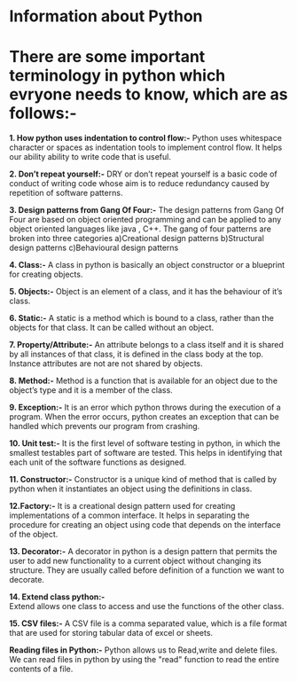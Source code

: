 # Information about Python
# There are some important terminology in python which evryone needs to know, which are as follows:-

**1. How python uses indentation to control flow:-**
Python uses whitespace character or spaces as indentation tools to implement control flow. It helps our ability ability to write code   that is useful.

**2. Don’t repeat yourself:-**
DRY or don’t repeat yourself is a basic code of conduct of writing code whose aim is to reduce redundancy caused by repetition of software patterns. 

**3. Design patterns from Gang Of Four:-**
The design patterns from Gang Of Four are based on object oriented programming and can be applied to any object oriented languages like java , C++. The gang of four patterns are broken into three categories 
a)Creational design patterns
b)Structural design patterns
c)Behavioural design patterns

**4. Class:-**
A class in python is basically an object constructor or a blueprint for creating objects.

 **5. Objects:-**
Object is an element of a class, and it has the behaviour of it’s class.

**6. Static:-** 
A static is a method which is bound to a class, rather than the objects for that class. It can be called without an object.

**7. Property/Attribute:-** 
An attribute belongs to a class itself and it is shared by all instances of that class, it is defined in the class body at the top. Instance attributes are not are not shared by objects.

**8. Method:-** 
Method is a function that is available for an object due to the object’s type and it is a member of the class.

**9. Exception:-**
It is an error which python throws during the execution of a program. When the error occurs, python creates an exception that can be handled which prevents our program from crashing.

**10. Unit test:-** 
It is the first level of software testing in python, in which the smallest testables part of software are tested. This helps in identifying that each unit of the software functions as designed.

**11. Constructor:-** 
Constructor is a unique kind of method that is called by python when it instantiates an object using the definitions in class.  

**12.Factory:-** 
It is  a creational design pattern used for creating implementations of a common interface. It helps in separating the procedure for creating an object using code that depends on the interface of the object. 

**13. Decorator:-** 
A decorator in python is a design pattern that permits the user to add new functionality to a current object without changing its structure. They are usually called before definition of a function we want to decorate.

**14. Extend class python:-**  
Extend allows one class to access and use the functions of the other class.

**15. CSV files:-**
A CSV file is a comma separated value, which is a file format  that are used for storing tabular data of excel or sheets.

**Reading files in Python:-**
Python allows us to Read,write and delete files. We can read files in python by using the "read" function to read the entire contents of a file.
